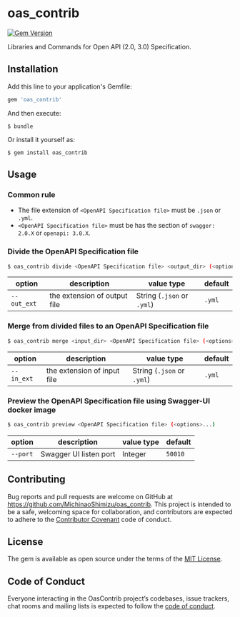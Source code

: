 # oas_contrib

[![Gem Version](https://badge.fury.io/rb/oas_contrib.svg)](https://badge.fury.io/rb/oas_contrib)

Libraries and Commands for Open API (2.0, 3.0) Specification.

## Installation

Add this line to your application's Gemfile:

```ruby
gem 'oas_contrib'
```

And then execute:

    $ bundle

Or install it yourself as:

    $ gem install oas_contrib

## Usage

### Common rule

* The file extension of `<OpenAPI Specification file>` must be `.json` or `.yml`.
* `<OpenAPI Specification file>` must be has the section of `swagger: 2.0.X` or `openapi: 3.0.X`.

### Divide the OpenAPI Specification file

```bash
$ oas_contrib divide <OpenAPI Specification file> <output_dir> (<options>...)
```

| option     | description                  | value type                 | default  |
|------------|------------------------------|----------------------------|----------|
|`--out_ext` | the extension of output file | String (`.json` or `.yml`) | `.yml`   |

### Merge from divided files to an OpenAPI Specification file

```bash
$ oas_contrib merge <input_dir> <OpenAPI Specification file> (<options>...)
```

| option     | description                  | value type                 | default  |
|------------|------------------------------|----------------------------|----------|
|`--in_ext`  | the extension of input  file | String (`.json` or `.yml`) | `.yml`   |

### Preview the OpenAPI Specification file using Swagger-UI docker image

```bash
$ oas_contrib preview <OpenAPI Specification file> (<options>...)
```

| option     | description             | value type      | default  |
|------------|-------------------------|-----------------|----------|
|`--port`    | Swagger UI listen port  | Integer         | `50010`  |

## Contributing

Bug reports and pull requests are welcome on GitHub at https://github.com/MichinaoShimizu/oas_contrib. This project is intended to be a safe, welcoming space for collaboration, and contributors are expected to adhere to the [Contributor Covenant](http://contributor-covenant.org) code of conduct.

## License

The gem is available as open source under the terms of the [MIT License](https://opensource.org/licenses/MIT).

## Code of Conduct

Everyone interacting in the OasContrib project’s codebases, issue trackers, chat rooms and mailing lists is expected to follow the [code of conduct](https://github.com/MichinaoShimizu/oas_contrib/blob/master/CODE_OF_CONDUCT.md).
